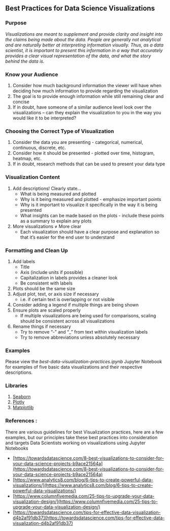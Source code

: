## Best Practices for Data Science Visualizations

### **Purpose**

_Visualizations are meant to supplement and provide clarity and insight into the claims being made about the data. People are generally not analytical and are naturally better at interpreting information visually. Thus, as a data scientist, it is important to present this information in a way that accurately provides a clear visual representation of the data, and what the story behind the data is._

### **Know your Audience**

1. Consider how much background information the viewer will have when deciding how much information to provide regarding the visualization
2. The goal is to provide enough information while still remaining clear and concise
3. If in doubt, have someone of a similar audience level look over the visualizations –
can they explain the visualization to you in the way you would like it to be interpreted?

### **Choosing the Correct Type of Visualization**

1. Consider the data you are presenting - categorical, numerical, continuous, discrete, etc.
2. Consider how it should be presented - plotted over time, histogram, heatmap, etc.
3. If in doubt, research methods that can be used to present your data type

### **Visualization Content**

1. Add descriptions! Clearly state...
    * What is being measured and plotted 
    * Why is it being measured and plotted - emphasize important points
    * Why is it important to visualize it specifically in the way it is being presented
    * What insights can be made based on the plots - include these points as a summary to explain any plots
2. More visualizations ≠ More clear
    * Each visualization should have a clear purpose and explanation so that it’s easier for the end user to understand

### **Formatting** **and Clean Up**

1. Add labels 
    * Title
    * Axis (include units if possible)
    * Capitalization in labels provides a cleaner look
    * Be consistent with labels
2. Plots should be the same size
3. Adjust plot, text, or axis size if necessary
    * i.e. if certain text is overlapping or not visible
4. Consider adding a legend if multiple things are being shown 
5. Ensure plots are scaled properly
    * If  multiple visualizations are being used for comparisons, scaling should be consistent across all visualizations
6. Rename things if necessary
    * Try to remove “-” and “_” from text within visualization labels
    * Try to remove abbreviations unless absolutely necessary

### **Examples**
Please view the _best-data-visualization-practices.ipynb_ Jupyter Notebook for examples of five basic data visualizations and their respective descriptions.

### **Libraries** 

1. [Seaborn ](https://seaborn.pydata.org/)
2. [Plotly](https://plotly.com/)
3. [Matplotlib](https://matplotlib.org/)


### **References :**

There are various guidelines for best Visualization practices, here are a few examples, but our principles take these best practices into consideration and targets Data Scientists working on visualizations using Jupyter Notebooks

* [https://towardsdatascience.com/8-best-visualizations-to-consider-for-your-data-science-projects-b9ace21564a](https://towardsdatascience.com/8-best-visualizations-to-consider-for-your-data-science-projects-b9ace21564a)
* [https://www.analytics8.com/blog/6-tips-to-create-powerful-data-visualizations/](https://www.analytics8.com/blog/6-tips-to-create-powerful-data-visualizations/)
* [https://www.columnfivemedia.com/25-tips-to-upgrade-your-data-visualization-design/](https://www.columnfivemedia.com/25-tips-to-upgrade-your-data-visualization-design/)
* [https://towardsdatascience.com/tips-for-effective-data-visualization-d4b2af91db37](https://towardsdatascience.com/tips-for-effective-data-visualization-d4b2af91db37)